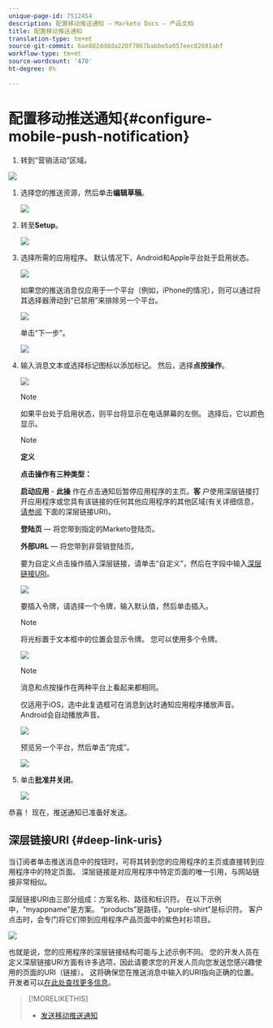 ```yaml
---
unique-page-id: 7512454
description: 配置移动推送通知 — Marketo Docs — 产品文档
title: 配置移动推送通知
translation-type: tm+mt
source-git-commit: 6ae882dddda220f7067babbe5a057eec82601abf
workflow-type: tm+mt
source-wordcount: '470'
ht-degree: 0%

---
```



# 配置移动推送通知{#configure-mobile-push-notification}

1. 转到“营销活动”区域。

![](assets/2fbf1ab6-2247-40c8-980d-be56b9d94890.png)

1. 选择您的推送资源，然后单击&#x200B;**编辑草稿**。

   ![](assets/image2016-8-23-16-3a49-3a48.png)

1. 转至&#x200B;**Setup**。

   ![](assets/image2016-8-23-16-3a51-3a56.png)

1. 选择所需的应用程序。 默认情况下，Android和Apple平台处于启用状态。

   ![](assets/image2016-8-23-16-3a53-3a33.png)

   如果您的推送消息仅应用于一个平台（例如，iPhone的情况），则可以通过将其选择器滑动到“已禁用”来排除另一个平台。

   ![](assets/image2016-8-23-16-3a41-3a48.png)

   单击“下一步”。

   ![](assets/image2016-8-23-16-3a43-3a28.png)

1. 输入消息文本或选择标记图标以添加标记。 然后，选择&#x200B;**点按操作**。

   ![](assets/image2015-9-14-16-3a7-3a43.png)

   >[!NOTE]
   >
   >如果平台处于启用状态，则平台将显示在电话屏幕的左侧。 选择后，它以颜色显示。

   >[!NOTE]
   >
   >**定义**
   >
   >
   >**点击操作有三种类型：**
   >
   >
   >**启动应用** - **此操** 作在点击通知后暂停应用程序的主页。**客** 户使用深层链接打开应用程序或您具有该链接的任何其他应用程序的其他区域(有关详细信息， [请参阅](#Deeplink) 下面的深层链接URI)。
   >
   >
   >**登陆页**  — 将您带到指定的Marketo登陆页。
   >
   >
   >**外部URL**  — 将您带到非营销登陆页。

   要为自定义点击操作插入深层链接，请单击“自定义”，然后在字段中输入[深层链接URI](#Deeplink)。

   ![](assets/image2016-7-28-16-3a19-3a13.png)

   要插入令牌，请选择一个令牌，输入默认值，然后单击插入。

   >[!NOTE]
   >
   >将光标置于文本框中的位置会显示令牌。 您可以使用多个令牌。

   ![](assets/image2015-8-10-14-3a48-3a52.png)

   >[!NOTE]
   >
   >消息和点按操作在两种平台上看起来都相同。

   仅适用于iOS，选中此复选框可在消息到达时通知应用程序播放声音。 Android会自动播放声音。

   ![](assets/ios-tap-and-notification-hand.png)

   预览另一个平台，然后单击“完成”。

   ![](assets/image2015-9-14-16-3a12-3a34.png)

1. 单击&#x200B;**批准并关闭**。

   ![](assets/323dda12-0543-4558-8562-563eed5fa0e0.png)

恭喜！ 现在，推送通知已准备好发送。

## 深层链接URI {#deep-link-uris}

当订阅者单击推送消息中的按钮时，可将其转到您的应用程序的主页或直接转到应用程序中的特定页面。 深层链接是对应用程序中特定页面的唯一引用，与网站链接非常相似。

深层链接URI由三部分组成：方案名称、路径和标识符。 在以下示例中，“myappname”是方案。 “products”是路径，“purple-shirt”是标识符。 客户点击时，会专门将它们带到应用程序产品页面中的紫色衬衫项目。

![](assets/image2016-7-29-12-3a49-3a1.png)

也就是说，您的应用程序的深层链接结构可能与上述示例不同。 您的开发人员在定义深层链接URI方面有许多选项，因此请要求您的开发人员向您发送您感兴趣使用的页面的URI（链接）。 这将确保您在推送消息中输入的URI指向正确的位置。 开发者可以[在此处查找更多信息](https://developers.marketo.com/mobile/enabling-deep-links-in-your-app/)。

>[!MORELIKETHIS]
>
>* [发送移动推送通知](send-a-mobile-push-notification.md)

>



